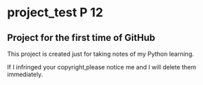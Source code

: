 # project_test P 12
## Project for the first time of GitHub

This project is created just for taking notes of my Python learning.

If I infringed your copyright,please notice me and I will delete them immediately.

